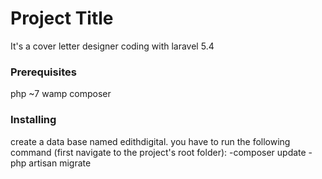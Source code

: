 # Project Title
It's a cover letter designer coding with laravel 5.4

### Prerequisites
 php ~7
 wamp
 composer
 
 ### Installing
create a data base named edithdigital.
you have to run the following command (first navigate to the project's root folder):
-composer update
-php artisan migrate
